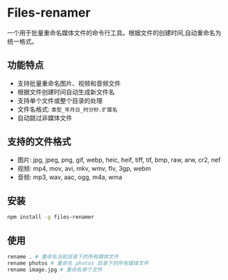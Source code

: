 # Files-renamer

一个用于批量重命名媒体文件的命令行工具。根据文件的创建时间,自动重命名为统一格式。

## 功能特点

- 支持批量重命名图片、视频和音频文件
- 根据文件创建时间自动生成新文件名
- 支持单个文件或整个目录的处理
- 文件名格式: `类型_年月日_时分秒.扩展名`
- 自动跳过非媒体文件

## 支持的文件格式

- 图片: jpg, jpeg, png, gif, webp, heic, heif, tiff, tif, bmp, raw, arw, cr2, nef
- 视频: mp4, mov, avi, mkv, wmv, flv, 3gp, webm
- 音频: mp3, wav, aac, ogg, m4a, wma

## 安装

```bash
npm install -g files-renamer
```

## 使用

```bash
rename . # 重命名当前目录下的所有媒体文件
rename photos # 重命名 photos 目录下的所有媒体文件
rename image.jpg # 重命名单个文件
```
